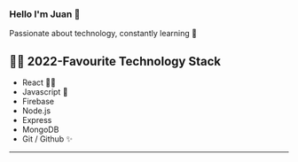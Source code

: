 ### Hello I'm Juan 👋

Passionate about technology, constantly learning 💪

👩‍💻 2022-Favourite Technology Stack
-----------------------------------------
* React 🐱‍🏍
* Javascript 💖
* Firebase 
* Node.js
* Express
* MongoDB 
* Git / Github ✨
-----------------------------------------
